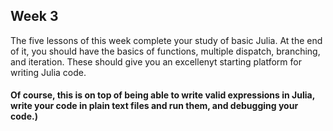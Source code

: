 ## Week 3

The five lessons of this week complete your study of basic Julia. At the end of it, you should have the basics of functions, multiple dispatch, branching, and iteration. These should give you an excellenyt starting platform for writing Julia code.


#### Of course, this is on top of being able to write valid expressions in Julia, write your code in plain text files and run them, and debugging your code.)
